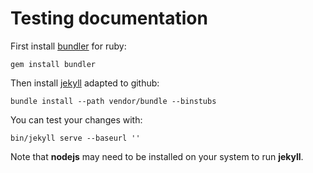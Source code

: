 # Testing documentation

First install [bundler](https://bundler.io/) for ruby:

```
gem install bundler
```

Then install [jekyll](https://jekyllrb.com/docs/usage/) adapted to github:

```
bundle install --path vendor/bundle --binstubs
```

You can test your changes with:

```
bin/jekyll serve --baseurl ''
```

Note that **nodejs** may need to be installed on your system to run **jekyll**.
